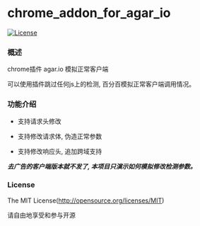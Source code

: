 chrome_addon_for_agar_io
=====
[![License](https://img.shields.io/github/license/kksanyu/chrome_addon_for_agar_io)](https://github.com/kksanyu/chrome_addon_for_agar_io)

### 概述

chrome插件 agar.io 模拟正常客户端

可以使用插件跳过任何js上的检测, 百分百模拟正常客户端调用情况。

### 功能介绍

- 支持请求头修改

- 支持修改请求体, 伪造正常参数

- 支持修改响应头, 追加跨域支持

***去广告的客户端版本就不发了, 本项目只演示如何模拟修改检测参数。***

### License

The MIT License(http://opensource.org/licenses/MIT)

请自由地享受和参与开源

